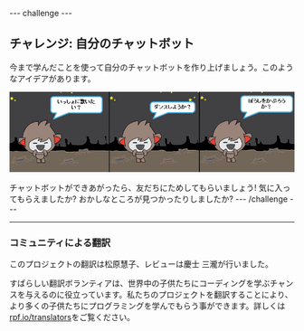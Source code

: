 --- challenge ---

## チャレンジ: 自分のチャットボット

今まで学んだことを使って自分のチャットボットを作り上げましょう。このようなアイデアがあります。

![チャットボットのアイデア](images/chatbot-ideas.png)

チャットボットができあがったら、友だちにためしてもらいましょう! 気に入ってもらえましたか? おかしなところが見つかったりしましたか? --- /challenge ---

***
### コミュニティによる翻訳 

このプロジェクトの翻訳は松原慧子、レビューは慶士 三瀧が行いました。

すばらしい翻訳ボランティアは、世界中の子供たちにコーディングを学ぶチャンスを与えるのに役立っています。私たちのプロジェクトを翻訳することにより、より多くの子供たちにプログラミングを学んでもらう事ができます。詳しくは[rpf.io/translators](https://rpf.io/translators)をご覧ください。
